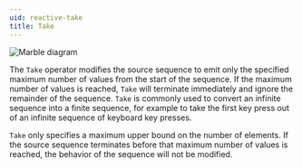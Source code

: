 ```yaml
---
uid: reactive-take
title: Take
---
```


![Marble diagram](~/images/reactive-take.svg)

The `Take` operator modifies the source sequence to emit only the specified maximum number of values from the start of the sequence. If the maximum number of values is reached, `Take` will terminate immediately and ignore the remainder of the sequence. `Take` is commonly used to convert an infinite sequence into a finite sequence, for example to take the first key press out of an infinite sequence of keyboard key presses.

`Take` only specifies a maximum upper bound on the number of elements. If the source sequence terminates before that maximum number of values is reached, the behavior of the sequence will not be modified.